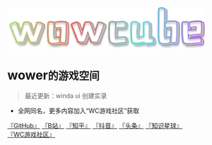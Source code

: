 <!-- _coverpage.md -->

![logo](_media/wowcube.png)

# wower<small>的游戏空间</small>

> 最近更新：winda ui 创建实录

- 全网同名，更多内容加入“WC游戏社区”获取

[『GitHub』](https://github.com/usiege)
[『B站』](https://space.bilibili.com/38532242)
[『知乎』](https://www.zhihu.com/people/uwuneng)
[『抖音』](https://www.douyin.com/user/MS4wLjABAAAAlo62vwdPjI1ViWNEl1YvxaxptE9r1JCvsQyEDBdJuV1MTrLmsnymociX7t4vWsQK)
[『头条』](https://www.toutiao.com/c/user/token/MS4wLjABAAAA4zplmobzTGF2I3-eRVcwWEA4kMdbfDzOlkZpvhphOzw)
[『知识星球』](https://wx.zsxq.com/dweb2/index/group/28855118214111)
[『WC游戏社区』](https://kook.top/EGosAW)

<!-- [『Get Started』](#docsify) -->


<!-- 背景图片 -->

<!-- ![](_media/wind.png) -->

<!-- 背景色 -->

<!-- ![color](#f0f0f0) -->